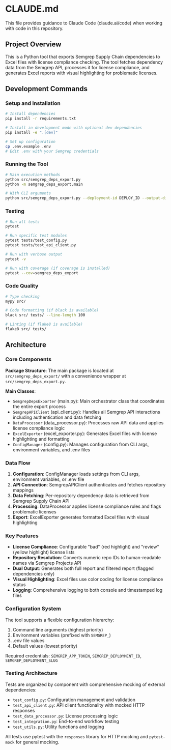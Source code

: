 # CLAUDE.md

This file provides guidance to Claude Code (claude.ai/code) when working with code in this repository.

## Project Overview

This is a Python tool that exports Semgrep Supply Chain dependencies to Excel files with license compliance checking. The tool fetches dependency data from the Semgrep API, processes it for license compliance, and generates Excel reports with visual highlighting for problematic licenses.

## Development Commands

### Setup and Installation
```bash
# Install dependencies
pip install -r requirements.txt

# Install in development mode with optional dev dependencies
pip install -e ".[dev]"

# Set up configuration
cp .env.example .env
# Edit .env with your Semgrep credentials
```

### Running the Tool
```bash
# Main execution methods
python src/semgrep_deps_export.py
python -m semgrep_deps_export.main

# With CLI arguments
python src/semgrep_deps_export.py --deployment-id DEPLOY_ID --output-dir ./reports
```

### Testing
```bash
# Run all tests
pytest

# Run specific test modules
pytest tests/test_config.py
pytest tests/test_api_client.py

# Run with verbose output
pytest -v

# Run with coverage (if coverage is installed)
pytest --cov=semgrep_deps_export
```

### Code Quality
```bash
# Type checking
mypy src/

# Code formatting (if black is available)
black src/ tests/ --line-length 100

# Linting (if flake8 is available)
flake8 src/ tests/
```

## Architecture

### Core Components

**Package Structure**: The main package is located at `src/semgrep_deps_export/` with a convenience wrapper at `src/semgrep_deps_export.py`.

**Main Classes**:
- `SemgrepDepsExporter` (main.py): Main orchestrator class that coordinates the entire export process
- `SemgrepAPIClient` (api_client.py): Handles all Semgrep API interactions including authentication and data fetching
- `DataProcessor` (data_processor.py): Processes raw API data and applies license compliance logic
- `ExcelExporter` (excel_exporter.py): Generates Excel files with license highlighting and formatting
- `ConfigManager` (config.py): Manages configuration from CLI args, environment variables, and .env files

### Data Flow

1. **Configuration**: ConfigManager loads settings from CLI args, environment variables, or .env file
2. **API Connection**: SemgrepAPIClient authenticates and fetches repository mappings
3. **Data Fetching**: Per-repository dependency data is retrieved from Semgrep Supply Chain API
4. **Processing**: DataProcessor applies license compliance rules and flags problematic licenses
5. **Export**: ExcelExporter generates formatted Excel files with visual highlighting

### Key Features

- **License Compliance**: Configurable "bad" (red highlight) and "review" (yellow highlight) license lists
- **Repository Resolution**: Converts numeric repo IDs to human-readable names via Semgrep Projects API
- **Dual Output**: Generates both full report and filtered report (flagged dependencies only)
- **Visual Highlighting**: Excel files use color coding for license compliance status
- **Logging**: Comprehensive logging to both console and timestamped log files

### Configuration System

The tool supports a flexible configuration hierarchy:
1. Command line arguments (highest priority)
2. Environment variables (prefixed with `SEMGREP_`)
3. .env file values
4. Default values (lowest priority)

Required credentials: `SEMGREP_APP_TOKEN`, `SEMGREP_DEPLOYMENT_ID`, `SEMGREP_DEPLOYMENT_SLUG`

### Testing Architecture

Tests are organized by component with comprehensive mocking of external dependencies:
- `test_config.py`: Configuration management and validation
- `test_api_client.py`: API client functionality with mocked HTTP responses
- `test_data_processor.py`: License processing logic
- `test_integration.py`: End-to-end workflow testing
- `test_utils.py`: Utility functions and logging

All tests use pytest with the `responses` library for HTTP mocking and `pytest-mock` for general mocking.